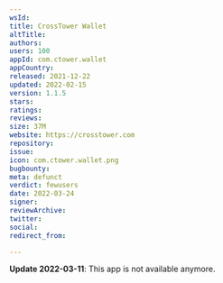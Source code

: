 ```yaml
---
wsId: 
title: CrossTower Wallet
altTitle: 
authors: 
users: 100
appId: com.ctower.wallet
appCountry: 
released: 2021-12-22
updated: 2022-02-15
version: 1.1.5
stars: 
ratings: 
reviews: 
size: 37M
website: https://crosstower.com
repository: 
issue: 
icon: com.ctower.wallet.png
bugbounty: 
meta: defunct
verdict: fewusers
date: 2022-03-24
signer: 
reviewArchive: 
twitter: 
social: 
redirect_from: 

---
```


**Update 2022-03-11**: This app is not available anymore.

